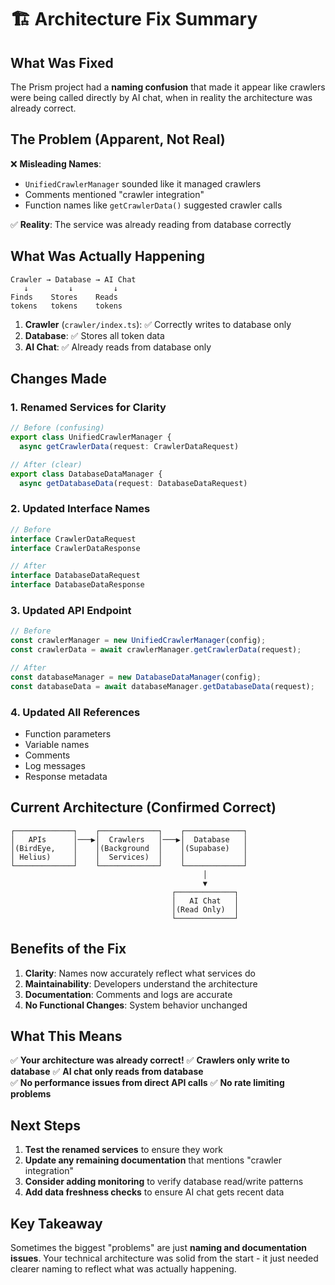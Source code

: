 # 🏗️ Architecture Fix Summary

## **What Was Fixed**

The Prism project had a **naming confusion** that made it appear like crawlers were being called directly by AI chat, when in reality the architecture was already correct.

## **The Problem (Apparent, Not Real)**

❌ **Misleading Names**: 
- `UnifiedCrawlerManager` sounded like it managed crawlers
- Comments mentioned "crawler integration" 
- Function names like `getCrawlerData()` suggested crawler calls

✅ **Reality**: The service was already reading from database correctly

## **What Was Actually Happening**

```
Crawler → Database → AI Chat
   ↓         ↓         ↓
Finds    Stores    Reads
tokens   tokens    tokens
```

1. **Crawler** (`crawler/index.ts`): ✅ Correctly writes to database only
2. **Database**: ✅ Stores all token data 
3. **AI Chat**: ✅ Already reads from database only

## **Changes Made**

### **1. Renamed Services for Clarity**
```typescript
// Before (confusing)
export class UnifiedCrawlerManager {
  async getCrawlerData(request: CrawlerDataRequest)

// After (clear)
export class DatabaseDataManager {
  async getDatabaseData(request: DatabaseDataRequest)
```

### **2. Updated Interface Names**
```typescript
// Before
interface CrawlerDataRequest
interface CrawlerDataResponse

// After  
interface DatabaseDataRequest
interface DatabaseDataResponse
```

### **3. Updated API Endpoint**
```typescript
// Before
const crawlerManager = new UnifiedCrawlerManager(config);
const crawlerData = await crawlerManager.getCrawlerData(request);

// After
const databaseManager = new DatabaseDataManager(config);
const databaseData = await databaseManager.getDatabaseData(request);
```

### **4. Updated All References**
- Function parameters
- Variable names  
- Comments
- Log messages
- Response metadata

## **Current Architecture (Confirmed Correct)**

```
┌─────────────┐    ┌─────────────┐    ┌─────────────┐
│   APIs      │───▶│  Crawlers   │───▶│  Database   │
│(BirdEye,    │    │(Background  │    │(Supabase)   │
│ Helius)     │    │  Services)  │    │             │
└─────────────┘    └─────────────┘    └─────────────┘
                                           │
                                           ▼
                                    ┌─────────────┐
                                    │   AI Chat   │
                                    │(Read Only)  │
                                    └─────────────┘
```

## **Benefits of the Fix**

1. **Clarity**: Names now accurately reflect what services do
2. **Maintainability**: Developers understand the architecture
3. **Documentation**: Comments and logs are accurate
4. **No Functional Changes**: System behavior unchanged

## **What This Means**

✅ **Your architecture was already correct!**
✅ **Crawlers only write to database**
✅ **AI chat only reads from database**  
✅ **No performance issues from direct API calls**
✅ **No rate limiting problems**

## **Next Steps**

1. **Test the renamed services** to ensure they work
2. **Update any remaining documentation** that mentions "crawler integration"
3. **Consider adding monitoring** to verify database read/write patterns
4. **Add data freshness checks** to ensure AI chat gets recent data

## **Key Takeaway**

Sometimes the biggest "problems" are just **naming and documentation issues**. Your technical architecture was solid from the start - it just needed clearer naming to reflect what was actually happening.
